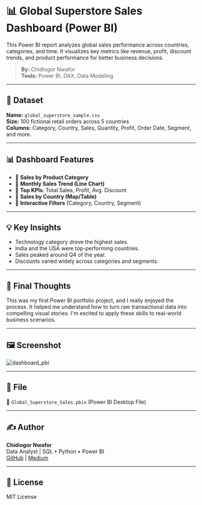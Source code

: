 # 📊 Global Superstore Sales Dashboard (Power BI)

This Power BI report analyzes global sales performance across countries, categories, and time. It visualizes key metrics like revenue, profit, discount trends, and product performance for better business decisions.

> **By:** Chidiogor Nwafor  
> **Tools:** Power BI, DAX, Data Modeling

---

## 📁 Dataset

**Name:** `global_superstore_sample.csv`  
**Size:** 100 fictional retail orders across 5 countries  
**Columns:** Category, Country, Sales, Quantity, Profit, Order Date, Segment, and more.

---

## 📊 Dashboard Features

- 🔹 **Sales by Product Category**  
- 🔹 **Monthly Sales Trend (Line Chart)**  
- 🔹 **Top KPIs**: Total Sales, Profit, Avg. Discount  
- 🔹 **Sales by Country (Map/Table)**  
- 🔹 **Interactive Filters** (Category, Country, Segment)

---

## 💡 Key Insights

- Technology category drove the highest sales.
- India and the USA were top-performing countries.
- Sales peaked around Q4 of the year.
- Discounts varied widely across categories and segments.

---

## 🧠 Final Thoughts

This was my first Power BI portfolio project, and I really enjoyed the process. It helped me understand how to turn raw transactional data into compelling visual stories. I'm excited to apply these skills to real-world business scenarios.

---

## 🖼️ Screenshot
![dashboard_pbi](https://github.com/user-attachments/assets/69417045-af7a-43ad-80ef-726b458e31c5)



---

## 🧾 File

📁 `Global_Superstore_Sales.pbix` (Power BI Desktop File)

---

## ✍️ Author

**Chidiogor Nwafor**  
Data Analyst | SQL • Python • Power BI  
[GitHub](https://github.com/diogor1) | [Medium](https://medium.com/@chidiogornwafor)

---

## 📜 License

MIT License
